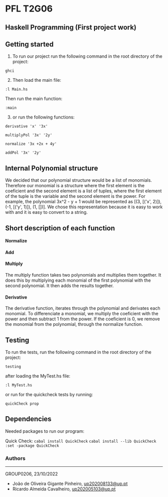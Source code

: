# PFL T2G06
## Haskell Programming (First project work)

## Getting started
1. To run our project run the following command in the root directory of the project:

```ghci```

2. Then load the main file:

```:l Main.hs```

 Then run the main function:

```:main```

 3. or run the following functions:

```derivative 'x' '3x'```

```multiplyPol '3x' '2y'```

```normalize '3x +2x + 4y'```

```addPol '3x' '2y'```

## Internal Polynomial structure

We decided that our polynomial structure would be a list of monomials.
Therefore our monomial is a structure where the first element is the coeficient and the second element is a list of tuples, where the first element of the tuple is the variable and the second element is the power. For example, the polynomial 3x^2 - y + 1 would be represented as [(3, [('x', 2)]), (-1, [('y', 1)]), (1, [])]. We chose this representation because it is easy to work with and it is easy to convert to a string.

## Short description of each function

#### __Normalize__

#### __Add__

#### __Multiply__
The multiply function takes two polynomials and multiplies them together. It does this by multiplying each monomial of the first polynomial with the second polynomial. It then adds the results together.

#### __Derivative__
The derivative function, iterates through the polynomial and derivates each monomial. To differenciate a monomial, we multiply the coeficient with the power and then subtract 1 from the power. If the coeficient is 0, we remove the monomial from the polynomial, through the normalize function. 

## Testing
To run the tests, run the following command in the root directory of the project:

```testing```

after loading the MyTest.hs file:

```:l MyTest.hs```

or run for the quickcheck tests by running:

```quickCheck prop```

## Dependencies

Needed packages to run our program:

Quick Check:
```cabal install QuickCheck```
```cabal install --lib QuickCheck```
```:set -package QuickCheck```




### Authors

---

GROUP0206, 23/10/2022

* João de Oliveira Gigante Pinheiro, up202008133@up.pt
* Ricardo Almeida Cavalheiro, up202005103@up.pt



